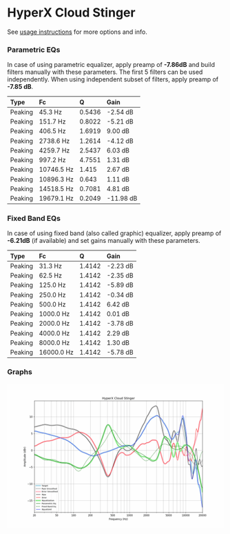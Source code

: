 # HyperX Cloud Stinger
See [usage instructions](https://github.com/jaakkopasanen/AutoEq#usage) for more options and info.

### Parametric EQs
In case of using parametric equalizer, apply preamp of **-7.86dB** and build filters manually
with these parameters. The first 5 filters can be used independently.
When using independent subset of filters, apply preamp of **-7.85 dB**.

| Type    | Fc         |      Q | Gain      |
|:--------|:-----------|:-------|:----------|
| Peaking | 45.3 Hz    | 0.5436 | -2.54 dB  |
| Peaking | 151.7 Hz   | 0.8022 | -5.21 dB  |
| Peaking | 406.5 Hz   | 1.6919 | 9.00 dB   |
| Peaking | 2738.6 Hz  | 1.2614 | -4.12 dB  |
| Peaking | 4259.7 Hz  | 2.5437 | 6.03 dB   |
| Peaking | 997.2 Hz   | 4.7551 | 1.31 dB   |
| Peaking | 10746.5 Hz | 1.415  | 2.67 dB   |
| Peaking | 10896.3 Hz | 0.643  | 1.11 dB   |
| Peaking | 14518.5 Hz | 0.7081 | 4.81 dB   |
| Peaking | 19679.1 Hz | 0.2049 | -11.98 dB |

### Fixed Band EQs
In case of using fixed band (also called graphic) equalizer, apply preamp of **-6.21dB**
(if available) and set gains manually with these parameters.

| Type    | Fc         |      Q | Gain     |
|:--------|:-----------|:-------|:---------|
| Peaking | 31.3 Hz    | 1.4142 | -2.23 dB |
| Peaking | 62.5 Hz    | 1.4142 | -2.35 dB |
| Peaking | 125.0 Hz   | 1.4142 | -5.89 dB |
| Peaking | 250.0 Hz   | 1.4142 | -0.34 dB |
| Peaking | 500.0 Hz   | 1.4142 | 6.42 dB  |
| Peaking | 1000.0 Hz  | 1.4142 | 0.01 dB  |
| Peaking | 2000.0 Hz  | 1.4142 | -3.78 dB |
| Peaking | 4000.0 Hz  | 1.4142 | 2.29 dB  |
| Peaking | 8000.0 Hz  | 1.4142 | 1.30 dB  |
| Peaking | 16000.0 Hz | 1.4142 | -5.78 dB |

### Graphs
![](./HyperX%20Cloud%20Stinger.png)